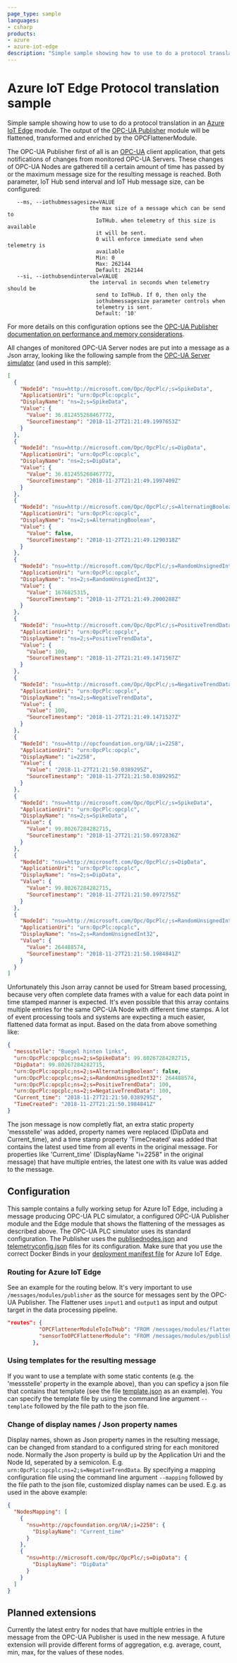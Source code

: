 ```yaml
---
page_type: sample
languages:
- csharp
products:
- azure
- azure-iot-edge
description: "Simple sample showing how to use to do a protocol translation in an Azure IoT Edge module."
---
```

# Azure IoT Edge Protocol translation sample

Simple sample showing how to use to do a protocol translation in an [Azure IoT Edge](https://azure.microsoft.com/en-us/services/iot-edge/) module. The output of the [OPC-UA Publisher](https://github.com/Azure/iot-edge-opc-publisher) module will be flattened, transformed and enriched by the OPCFlattenerModule.

The OPC-UA Publisher first of all is an [OPC-UA](https://opcfoundation.org/) client application, that gets notifications of changes from monitored OPC-UA Servers. These changes of OPC-UA Nodes are gathered till a certain amount of time has passed by or the maximum message size for the resulting message is reached. Both parameter, IoT Hub send interval and IoT Hub message size, can be configured:

       --ms, --iothubmessagesize=VALUE
                              the max size of a message which can be send to
                                IoTHub. when telemetry of this size is available
                                it will be sent.
                                0 will enforce immediate send when telemetry is
                                available
                                Min: 0
                                Max: 262144
                                Default: 262144
       --si, --iothubsendinterval=VALUE
                              the interval in seconds when telemetry should be
                                send to IoTHub. If 0, then only the
                                iothubmessagesize parameter controls when
                                telemetry is sent.
                                Default: '10'

For more details on this configuration options see the [OPC-UA Publisher documentation on performance and memory considerations](https://github.com/Azure/iot-edge-opc-publisher#performance-and-memory-considerations).

All changes of monitored OPC-UA Server nodes are put into a message as a Json array, looking like the following sample from the [OPC-UA Server simulator](https://github.com/Azure-Samples/iot-edge-opc-plc) (and used in this sample):

```json
[
  {
    "NodeId": "nsu=http://microsoft.com/Opc/OpcPlc/;s=SpikeData",
    "ApplicationUri": "urn:OpcPlc:opcplc",
    "DisplayName": "ns=2;s=SpikeData",
    "Value": {
      "Value": 36.812455268467772,
      "SourceTimestamp": "2018-11-27T21:21:49.1997653Z"
    }
  },
  {
    "NodeId": "nsu=http://microsoft.com/Opc/OpcPlc/;s=DipData",
    "ApplicationUri": "urn:OpcPlc:opcplc",
    "DisplayName": "ns=2;s=DipData",
    "Value": {
      "Value": 36.812455268467772,
      "SourceTimestamp": "2018-11-27T21:21:49.1997409Z"
    }
  },
  {
    "NodeId": "nsu=http://microsoft.com/Opc/OpcPlc/;s=AlternatingBoolean",
    "ApplicationUri": "urn:OpcPlc:opcplc",
    "DisplayName": "ns=2;s=AlternatingBoolean",
    "Value": {
      "Value": false,
      "SourceTimestamp": "2018-11-27T21:21:49.1290318Z"
    }
  },
  {
    "NodeId": "nsu=http://microsoft.com/Opc/OpcPlc/;s=RandomUnsignedInt32",
    "ApplicationUri": "urn:OpcPlc:opcplc",
    "DisplayName": "ns=2;s=RandomUnsignedInt32",
    "Value": {
      "Value": 1676825315,
      "SourceTimestamp": "2018-11-27T21:21:49.2000288Z"
    }
  },
  {
    "NodeId": "nsu=http://microsoft.com/Opc/OpcPlc/;s=PositiveTrendData",
    "ApplicationUri": "urn:OpcPlc:opcplc",
    "DisplayName": "ns=2;s=PositiveTrendData",
    "Value": {
      "Value": 100,
      "SourceTimestamp": "2018-11-27T21:21:49.1471567Z"
    }
  },
  {
    "NodeId": "nsu=http://microsoft.com/Opc/OpcPlc/;s=NegativeTrendData",
    "ApplicationUri": "urn:OpcPlc:opcplc",
    "DisplayName": "ns=2;s=NegativeTrendData",
    "Value": {
      "Value": 100,
      "SourceTimestamp": "2018-11-27T21:21:49.1471527Z"
    }
  },
  {
    "NodeId": "nsu=http://opcfoundation.org/UA/;i=2258",
    "ApplicationUri": "urn:OpcPlc:opcplc",
    "DisplayName": "i=2258",
    "Value": {
      "Value": "2018-11-27T21:21:50.0389295Z",
      "SourceTimestamp": "2018-11-27T21:21:50.0389295Z"
    }
  },
  {
    "NodeId": "nsu=http://microsoft.com/Opc/OpcPlc/;s=SpikeData",
    "ApplicationUri": "urn:OpcPlc:opcplc",
    "DisplayName": "ns=2;s=SpikeData",
    "Value": {
      "Value": 99.80267284282715,
      "SourceTimestamp": "2018-11-27T21:21:50.0972836Z"
    }
  },
  {
    "NodeId": "nsu=http://microsoft.com/Opc/OpcPlc/;s=DipData",
    "ApplicationUri": "urn:OpcPlc:opcplc",
    "DisplayName": "ns=2;s=DipData",
    "Value": {
      "Value": 99.80267284282715,
      "SourceTimestamp": "2018-11-27T21:21:50.0972755Z"
    }
  },
  {
    "NodeId": "nsu=http://microsoft.com/Opc/OpcPlc/;s=RandomUnsignedInt32",
    "ApplicationUri": "urn:OpcPlc:opcplc",
    "DisplayName": "ns=2;s=RandomUnsignedInt32",
    "Value": {
      "Value": 264488574,
      "SourceTimestamp": "2018-11-27T21:21:50.1984841Z"
    }
  }
]
```
Unfortunately this Json array cannot be used for Stream based processing, because very often complete data frames with a value for each data point in time stamped manner is expected. It's even possible that this array contains multiple entries for the same OPC-UA Node with different time stamps. A lot of event processing tools and systems are expecting a much easier, flattened data format as input. Based on the data from above something like:

```json
{
  "messstelle": "Buegel hinten links",
  "urn:OpcPlc:opcplc;ns=2;s=SpikeData": 99.80267284282715,
  "DipData": 99.80267284282715,
  "urn:OpcPlc:opcplc;ns=2;s=AlternatingBoolean": false,
  "urn:OpcPlc:opcplc;ns=2;s=RandomUnsignedInt32": 264488574,
  "urn:OpcPlc:opcplc;ns=2;s=PositiveTrendData": 100,
  "urn:OpcPlc:opcplc;ns=2;s=NegativeTrendData": 100,
  "Current_time": "2018-11-27T21:21:50.0389295Z",
  "TimeCreated": "2018-11-27T21:21:50.1984841Z"
}
```
The json message is now completly flat, an extra static property 'messstelle' was added, property names were replaced (DipData and Current_time), and a time stamp property 'TimeCreated' was added that contains the latest used time from all events in the original message. For properties like 'Current_time' (DisplayName "i=2258" in the original message) that have multiple entries, the latest one with its value was added to the message.

## Configuration

This sample contains a fully working setup for Azure IoT Edge, including a message producing OPC-UA PLC simulator, a configured OPC-UA Publisher module and the Edge module that shows the flattening of the messages as described above. The OPC-UA PLC simulator uses its standard configuration. The Publisher uses the [publisednodes.json](./appdata/publishednodes.json) and [telemetryconfig.json](./appdata/telemetryconfig.json) files for its configuration. Make sure that you use the correct Docker Binds in your [deployment manifest file](./deployment.template.json) for Azure IoT Edge.

### Routing for Azure IoT Edge

See an example for the routing below. It's very important to use ```/messages/modules/publisher``` as the source for messages sent by the OPC-UA Publisher. The Flattener uses ```input1``` and ```output1``` as input and output target in the data processing pipeline.

```json
"routes": {
          "OPCFlattenerModuleToIoTHub": "FROM /messages/modules/flattener/outputs/* INTO $upstream",
          "sensorToOPCFlattenerModule": "FROM /messages/modules/publisher INTO BrokeredEndpoint(\"/modules/flattener/inputs/input1\")"
        },
```

### Using templates for the resulting message

If you want to use a template with some static contents (e.g. the 'messstelle' property in the example above), than you can speficy a json file that contains that template (see the file [template.json](./appdata/template.json) as an example). You can specify the template file by using the command line argument ```--template``` followed by the file path to the json file.

### Change of display names / Json property names

Display names, shown as Json property names in the resulting message, can be changed from standard to a configured string for each monitored node. Normally the Json property is build up by the Application Uri and the Node Id, seperated by a semicolon. E.g. ```urn:OpcPlc:opcplc;ns=2;s=NegativeTrendData```. By specifying a mapping configuration file using the command line argument ```--mapping``` followed by the file path to the json file, customized display names can be used. E.g. as used in the above example:

```json
{
  "NodesMapping": [
    {
      "nsu=http://opcfoundation.org/UA/;i=2258": {
        "DisplayName": "Current_time"
      }
    },
    {
      "nsu=http://microsoft.com/Opc/OpcPlc/;s=DipData": {
        "DisplayName": "DipData"
      }
    }
  ]
}
```

## Planned extensions

Currently the latest entry for nodes that have multiple entries in the message from the OPC-UA Publisher is used in the new message. A future extension will provide different forms of aggregation, e.g. average, count, min, max, for the values of these nodes.


